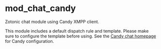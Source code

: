 mod_chat_candy
==============

Zotonic chat module using Candy XMPP client.

This module includes a default dispatch rule and template. Please make sure to
configure the template before using.
See the [Candy chat homepage](http://candy-chat.github.io/candy/) for Candy
configuration.
